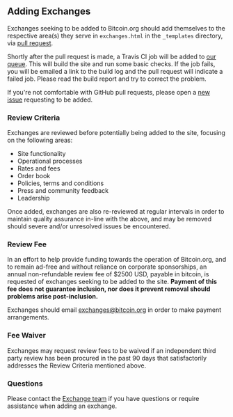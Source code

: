 ## Adding Exchanges

Exchanges seeking to be added to Bitcoin.org should add themselves to the
respective area(s) they serve in `exchanges.html` in the `_templates` directory,
via [pull request](https://github.com/bitcoin-dot-org/bitcoin.org/pull/new/master).

Shortly after the pull request is made, a Travis CI job will be added to [our
queue](https://travis-ci.org/bitcoin-dot-org/bitcoin.org). This will build the
site and run some basic checks. If the job fails, you will be emailed a link to
the build log and the pull request will indicate a failed job. Please read the
build report and try to correct the problem.

If you're not comfortable with GitHub pull requests, please open a
[new issue](https://github.com/bitcoin-dot-org/bitcoin.org/issues/new) requesting
to be added.

### Review Criteria

Exchanges are reviewed before potentially being added to the site, focusing on
the following areas:

+ Site functionality
+ Operational processes
+ Rates and fees
+ Order book
+ Policies, terms and conditions
+ Press and community feedback
+ Leadership

Once added, exchanges are also re-reviewed at regular intervals in order to
maintain quality assurance in-line with the above, and may be removed should
severe and/or unresolved issues be encountered.

### Review Fee

In an effort to help provide funding towards the operation of Bitcoin.org, and
to remain ad-free and without reliance on corporate sponsorships, an annual
non-refundable review fee of $2500 USD, payable in bitcoin, is requested of
exchanges seeking to be added to the site. **Payment of this fee does not
guarantee inclusion, nor does it prevent removal should problems arise
post-inclusion.**

Exchanges should email [exchanges@bitcoin.org](mailto:exchanges@bitcoin.org) in
order to make payment arrangements.

### Fee Waiver

Exchanges may request review fees to be waived if an independent third party
review has been procured in the past 90 days that satisfactorily addresses the
Review Criteria mentioned above.

### Questions

Please contact the [Exchange team](mailto:exchanges@bitcoin.org) if you have
questions or require assistance when adding an exchange.
